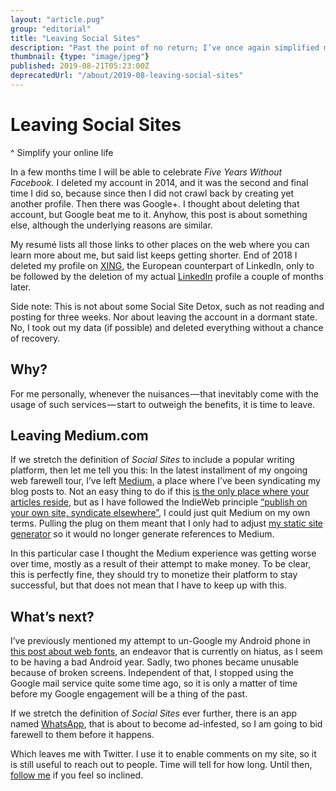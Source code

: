 ```yaml
---
layout: "article.pug"
group: "editorial"
title: "Leaving Social Sites"
description: "Past the point of no return; I’ve once again simplified my online life."
thumbnail: {type: "image/jpeg"}
published: 2019-08-21T05:23:00Z
deprecatedUrl: "/about/2019-08-leaving-social-sites"
---
```


# Leaving Social Sites
^ Simplify your online life

In a few months time I will be able to celebrate _Five Years Without Facebook._ I deleted my account in 2014, and it was the second and final time I did so, because since then I did not crawl back by creating yet another profile. Then there was Google+. I thought about deleting that account, but Google beat me to it. Anyhow, this post is about something else, although the underlying reasons are similar.

My resumé lists all those links to other places on the web where you can learn more about me, but said list keeps getting shorter. End of 2018 I deleted my profile on [XING](https://www.xing.com/), the European counterpart of LinkedIn, only to be followed by the deletion of my actual [LinkedIn](https://www.linkedin.com/) profile a couple of months later.

Side note: This is not about some Social Site Detox, such as not reading and posting for three weeks. Nor about leaving the account in a dormant state. No, I took out my data (if possible) and deleted everything without a chance of recovery.

## Why?

For me personally, whenever the nuisances&#8202;&mdash;&#8202;that inevitably come with the usage of such services&#8202;&mdash;&#8202;start to outweigh the benefits, it is time to leave.

## Leaving Medium.com

If we stretch the definition of _Social Sites_ to include a popular writing platform, then let me tell you this: In the latest installment of my ongoing web farewell tour, I’ve left [Medium](https://medium.com), a place where I’ve been syndicating my blog posts to. Not an easy thing to do if this [is the only place where your articles reside](/2015/own-your-own-data), but as I have followed the IndieWeb principle [“publish on your own site, syndicate elsewhere”](https://indieweb.org/POSSE), I could just quit Medium on my own terms. Pulling the plug on them meant that I only had to adjust [my static site generator](/2017/metalsmith-io) so it would no longer generate references to Medium.

In this particular case I thought the Medium experience was getting worse over time, mostly as a result of their attempt to make money. To be clear, this is perfectly fine, they should try to monetize their platform to stay successful, but that does not mean that I have to keep up with this.

## What’s next?

I’ve previously mentioned my attempt to un-Google my Android phone in [this post about web fonts](/2018/no-webfont-no-cry), an endeavor that is currently on hiatus, as I seem to be having a bad Android year. Sadly, two phones became unusable because of broken screens. Independent of that, I stopped using the Google mail service quite some time ago, so it is only a matter of time before my Google engagement will be a thing of the past.

If we stretch the definition of _Social Sites_ ever further, there is an app named [WhatsApp](https://web.whatsapp.com), that is about to become ad-infested, so I am going to bid farewell to them before it happens.

Which leaves me with Twitter. I use it to enable comments on my site, so it is still useful to reach out to people. Time will tell for how long. Until then, [follow me](https://twitter.com/cssence) if you feel so inclined.
